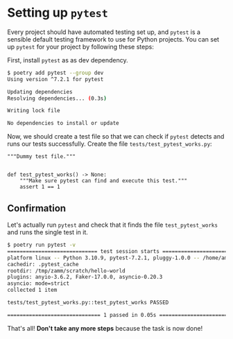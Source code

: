 # Setting up `pytest`

Every project should have automated testing set up, and `pytest` is a sensible default testing framework to use for Python projects. You can set up `pytest` for your project by following these steps:

First, install `pytest` as as dev dependency.

```bash
$ poetry add pytest --group dev
Using version ^7.2.1 for pytest

Updating dependencies
Resolving dependencies... (0.3s)

Writing lock file

No dependencies to install or update
```

Now, we should create a test file so that we can check if `pytest` detects and runs our tests successfully. Create the file `tests/test_pytest_works.py`:

```
"""Dummy test file."""


def test_pytest_works() -> None:
    """Make sure pytest can find and execute this test."""
    assert 1 == 1
```

## Confirmation

Let's actually run `pytest` and check that it finds the file `test_pytest_works` and runs the single test in it.

```bash
$ poetry run pytest -v
============================= test session starts ==============================
platform linux -- Python 3.10.9, pytest-7.2.1, pluggy-1.0.0 -- /home/amos/.cache/pypoetry/virtualenvs/zamm-gmabLGlH-py3.10/bin/python
cachedir: .pytest_cache
rootdir: /tmp/zamm/scratch/hello-world
plugins: anyio-3.6.2, Faker-17.0.0, asyncio-0.20.3
asyncio: mode=strict
collected 1 item                                                               

tests/test_pytest_works.py::test_pytest_works PASSED                     [100%]

============================== 1 passed in 0.05s ===============================
```

That's all! **Don't take any more steps** because the task is now done!
